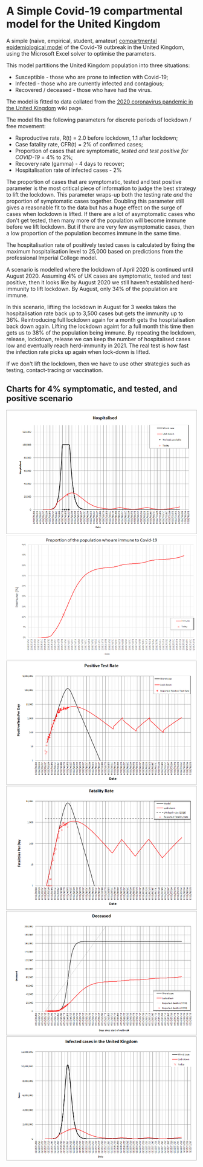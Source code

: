 # A Simple Covid-19 compartmental model for the United Kingdom
A simple (naive, empirical, student, amateur) [compartmental epidemiological model](https://en.wikipedia.org/wiki/Compartmental_models_in_epidemiology) of the Covid-19 outbreak in the United Kingdom, using the Microsoft Excel solver to optimise the parameters.

This model partitions the United Kingdom population into three situations:
* Susceptible - those who are prone to infection with Covid-19;
* Infected - those who are currently infected and contagious;
* Recovered / deceased - those who have had the virus.

The model is fitted to data collated from the [2020 coronavirus pandemic in the United Kingdom](https://en.wikipedia.org/wiki/2020_coronavirus_pandemic_in_the_United_Kingdom) wiki page.

The model fits the following parameters for discrete periods of lockdown / free movement:
* Reproductive rate, R(t) = 2.0 before lockdown, 1.1 after lockdown;
* Case fatality rate, CFR(t) = 2% of confirmed cases;
* Proportion of cases that are symptomatic, _tested and test positive for COVID-19_ = 4% to 2%;
* Recovery rate (gamma) - 4 days to recover;
* Hospitalisation rate of infected cases - 2%

The proportion of cases that are symptomatic, tested and test positive parameter is the most critical piece of information to judge the best strategy to lift the lockdown.  This parameter wraps-up both the testing rate _and_ the proportion of symptomatic cases together.  Doubling this parameter still gives a reasonable fit to the data but has a huge effect on the surge of cases when lockdown is lifted.  If there are a lot of asymptomatic cases who don't get tested, then many more of the population will become immune before we lift lockdown.  But if there are very few asymptomatic cases, then a low proportion of the population becomes immune in the same time.

The hospitalisation rate of positively tested cases is calculated by fixing the maximum hospitalisation level to 25,000 based on predictions from the professional Imperial College model.

A scenario is modelled where the lockdown of April 2020 is continued until August 2020.  Assuming 4% of UK cases are symptomatic, tested and test positive, then it looks like by August 2020 we still haven't established herd-immunity to lift lockdown.  By August, only 34% of the population are immune.  

In this scenario, lifting the lockdown in August for 3 weeks takes the hospitalisation rate back up to 3,500 cases but gets the immunity up to 36%.   Reintroducing full lockdown again for a month gets the hospitalisation back down again.  Lifting the lockdown againt for a full month this time then gets us to 38% of the population being immune.  By repeating the lockdown, release, lockdown, release we can keep the number of hospitalised cases low and eventually reach herd-immunity in 2021.  The real test is how fast the infection rate picks up again when lock-down is lifted.

If we don't lift the lockdown, then we have to use other strategies such as testing, contact-tracing or vaccination.

## Charts for 4% symptomatic, and tested, and positive scenario
![Hospitalisation](Hospitalised.png?raw=true "Hospitalisation")
![Immune](Immune.png?raw=true "Immune")
![Positive Test Rate](PositiveTestRate.png?raw=true "Positive Test Rate")
![Fatality Rate](FatalityRate.png?raw=true "Fatality Rate")
![Deceased](Deceased.png?raw=true "Deceased")
![Infected](Infected.png?raw=true "Infected")


